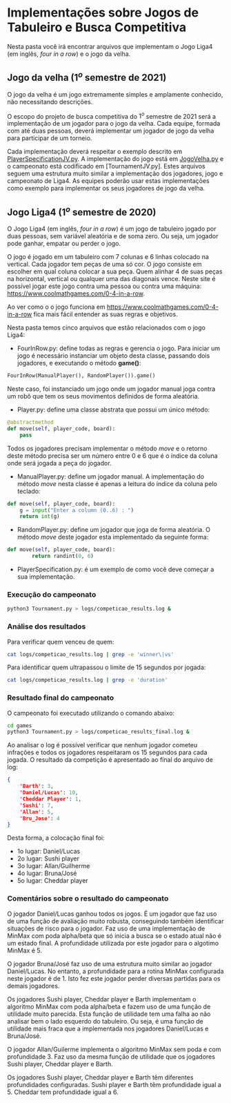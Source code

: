 # Implementações sobre Jogos de Tabuleiro e Busca Competitiva

Nesta pasta você irá encontrar arquivos que implementam o Jogo Liga4 (em inglês, *four in a row*) e o jogo da velha. 

## Jogo da velha ($1^{o}$ semestre de 2021)

O jogo da velha é um jogo extremamente simples e amplamente conhecido, não necessitando descrições. 

O escopo do projeto de busca competitiva do $1^{o}$ semestre de 2021 será a implementação de um jogador para o jogo da velha. Cada equipe, formada com até duas pessoas, deverá implementar um jogador de jogo da velha para participar de um torneio. 

Cada implementação deverá respeitar o exemplo descrito em [PlayerSpecificationJV.py](PlayerSpecificationJV.py). A implementação do jogo está em [JogoVelha.py](JogoVelha.py) e o campeonato está codificado em [TournamentJV.py]. Estes arquivos seguem uma estrutura muito similar a implementação dos jogadores, jogo e campeonato de Liga4. As equipes poderão usar estas implementações como exemplo para implementar os seus jogadores de jogo da velha. 

## Jogo Liga4 ($1^{o}$ semestre de 2020)

O Jogo Liga4 (em inglês, *four in a row*) é um jogo de tabuleiro jogado por duas pessoas, sem variável aleatória e de soma zero. Ou seja, um jogador pode ganhar, empatar ou perder o jogo. 

O jogo é jogado em um tabuleiro com 7 colunas e 6 linhas colocado na vertical. Cada jogador tem peças de uma só cor. O jogo consiste em escolher em qual coluna colocar a sua peça. Quem alinhar 4 de suas peças na horizontal, vertical ou qualquer uma das diagonais vence. Neste site é possível jogar este jogo contra uma pessoa ou contra uma máquina: https://www.coolmathgames.com/0-4-in-a-row. 

Ao ver como o o jogo funciona em https://www.coolmathgames.com/0-4-in-a-row fica mais fácil entender as suas regras e objetivos. 

Nesta pasta temos cinco arquivos que estão relacionados com o jogo Liga4: 

* FourInRow.py: define todas as regras e gerencia o jogo. Para iniciar um jogo é necessário instanciar um objeto desta classe, passando dois jogadores, e executando o método **game()**:

````python
FourInRow(ManualPlayer(), RandomPlayer()).game()
````
Neste caso, foi instanciado um jogo onde um jogador manual joga contra um robô que tem os seus movimentos definidos de forma aleatória. 

* Player.py: define uma classe abstrata que possui um único método: 

````python   
@abstractmethod
def move(self, player_code, board):
    pass
````
Todos os jogadores precisam implementar o método *move* e o retorno deste método precisa ser um número entre 0 e 6 que é o índice da coluna onde será jogada a peça do jogador. 

* ManualPlayer.py: define um jogador manual. A implementação do método *move* nesta classe é apenas a leitura do índice da coluna pelo teclado: 

````python
def move(self, player_code, board):
    g = input("Enter a column (0..6) : ") 
    return int(g)
````

* RandomPlayer.py: define um jogador que joga de forma aleatória. O método *move* deste jogador esta implementado da seguinte forma: 

````python
def move(self, player_code, board):
        return randint(0, 6)
````

* PlayerSpecification.py: é um exemplo de como você deve começar a sua implementação. 

### Execução do campeonato

````bash
python3 Tournament.py > logs/competicao_results.log &
````

### Análise dos resultados

Para verificar quem venceu de quem:

````bash
cat logs/competicao_results.log | grep -e 'winner\|vs'  
````

Para identificar quem ultrapassou o limite de 15 segundos por jogada:

````bash
cat logs/competicao_results.log | grep -e 'duration' 
````

### Resultado final do campeonato

O campeonato foi executado utilizando o comando abaixo:

````bash
cd games
python3 Tournament.py > logs/competicao_results_final.log &
````

Ao analisar o log é possível verificar que nenhum jogador cometeu infrações e todos os jogadores respeitaram os 15 segundos para cada jogada. O resultado da competição é apresentado ao final do arquivo de log:

````json
{
    'Barth': 3, 
    'Daniel/Lucas': 10, 
    'Cheddar Player': 1, 
    'Sushi': 7, 
    'Allan': 5, 
    'Bru_Jose': 4
}
````

Desta forma, a colocação final foi: 

* 1o lugar: Daniel/Lucas
* 2o lugar: Sushi player
* 3o lugar: Allan/Guilherme
* 4o lugar: Bruna/José
* 5o lugar: Cheddar player

### Comentários sobre o resultado do campeonato

O jogador Daniel/Lucas ganhou todos os jogos. É um jogador que faz uso de uma função de avaliação muito robusta, conseguindo também identificar situações de risco para o jogador. Faz uso de uma implementação de MinMax com poda alpha/beta que só inicia a busca se o estado atual não é um estado final. A profundidade utilizada por este jogador para o algotimo MinMax é 5.

O jogador Bruna/José faz uso de uma estrutura muito similar ao jogador Daniel/Lucas. No entanto, a profundidade para a rotina MinMax configurada neste jogador é de 1. Isto fez este jogador perder diversas partidas para os demais jogadores. 

Os jogadores Sushi player, Cheddar player e Barth implementam o algoritmo MinMax com poda alpha/beta e fazem uso de uma função de utilidade muito parecida. Esta função de utilidade tem uma falha ao não analisar bem o lado esquerdo do tabuleiro. Ou seja, é uma função de utilidade mais fraca que a implementada nos jogadores Daniel/Lucas e Bruna/José. 

O jogador Allan/Guilerme implementa o algoritmo MinMax sem poda e com profundidade 3. Faz uso da mesma função de utilidade que os jogadores Sushi player, Cheddar player e Barth. 

Os jogadores Sushi player, Cheddar player e Barth têm diferentes profundidades configuradas. Sushi player e Barth têm profundidade igual a 5. Cheddar tem profundidade igual a 6. 








